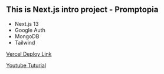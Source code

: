 ## This is Next.js intro project -  Promptopia

- Next.js 13
- Google Auth
- MongoDB 
- Tailwind

[Vercel Deploy Link](https://next-intro-promptopia.vercel.app/)

[Youtube Tuturial](https://www.youtube.com/watch?v=wm5gMKuwSYk)  
